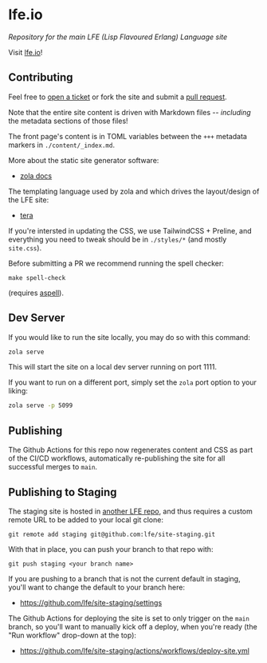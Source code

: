 # lfe.io

*Repository for the main LFE (Lisp Flavoured Erlang) Language site*

Visit <a href="http://lfe.io/">lfe.io</a>!

## Contributing

Feel free to [open a ticket](https://github.com/lfe/lfe.github.io/issues/new) or fork the site and submit a [pull request](https://github.com/lfe/lfe.github.io/pulls).

Note that the entire site content is driven with Markdown files -- *including* the metadata sections of those files!

The front page's content is in TOML variables between the `+++` metadata markers in `./content/_index.md`.

More about the static site generator software:

* [zola docs](https://www.getzola.org/documentation/getting-started/installation/)

The templating language used by zola and which drives the layout/design of the LFE site:

* [tera](https://tera.netlify.app/docs#templates)

If you're intersted in updating the CSS, we use TailwindCSS + Preline, and everything you need to tweak should be in `./styles/*` (and mostly `site.css`).

Before submitting a PR we recommend running the spell checker:

```shell
make spell-check
```

(requires [aspell](http://aspell.net/)).

## Dev Server

If you would like to run the site locally, you may do so with this command:

```bash
zola serve
```

This will start the site on a local dev server running on port 1111.

If you want to run on a different port, simply set the `zola` port option to
your liking:

```bash
zola serve -p 5099
```

## Publishing

The Github Actions for this repo now regenerates content and CSS as part of the CI/CD workflows, automatically re-publishing the site for all successful merges to `main`.

## Publishing to Staging

The staging site is hosted in [another LFE repo](https://github.com/lfe/site-staging), and thus requires a custom remote URL to be added to your local git clone:

```shell
git remote add staging git@github.com:lfe/site-staging.git
```

With that in place, you can push your branch to that repo with:

```shell
git push staging <your branch name>
```

If you are pushing to a branch that is not the current default in staging, you'll want to change the default to your branch here:
* <https://github.com/lfe/site-staging/settings>

The Github Actions for deploying the site is set to only trigger on the `main` branch, so you'll want to manually kick off a deploy, when you're ready (the "Run workflow" drop-down at the top):
* <https://github.com/lfe/site-staging/actions/workflows/deploy-site.yml>
